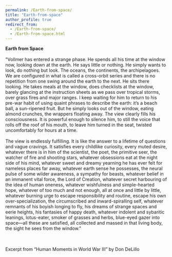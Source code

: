 ```yaml
---
permalink: /Earth-from-space/
title: "Earth-from-space"
author_profile: true
redirect_from: 
  - /Earth-from-space/
  - /Earth-from-space.html
---
```


**Earth from Space** <br/><br/>
"Vollmer has entered a strange phase. He spends all his time at the window now, looking down at the earth. He says little or nothing. He simply wants to look, do nothing but look. The oceans, the continents, the archipelagoes. We are configured in what is called a cross-orbit series and there is no repetition from one swing around the earth to the next. He sits there looking. He takes meals at the window, does checklists at the window, barely glancing at the instruction sheets as we pass over tropical storms, over grass fires and major ranges. I keep waiting for him to return to his pre-war habit of using quaint phrases to describe the earth: it’s a beach ball, a sun-ripened fruit. But he simply looks out of the window, eating almond crunches, the wrappers floating away. The view clearly fills his consciousness. It is powerful enough to silence him, to still the voice that rolls off the roof of his mouth, to leave him turned in the seat, twisted uncomfortably for hours at a time.<br/><br/>
The view is endlessly fulfilling. It is like the answer to a lifetime of questions and vague cravings. It satisfies every childlike curiosity, every muted desire, whatever there is in him of the scientist, the poet, the primitive seer, the watcher of fire and shooting stars, whatever obsessions eat at the night side of his mind, whatever sweet and dreamy yearning he has ever felt for nameless places far away, whatever earth sense he possesses, the neural pulse of some wilder awareness, a sympathy for beasts, whatever belief in an immanent vital force, the Lord of Creation, whatever secret harbouring of the idea of human oneness, whatever wishfulness and simple-hearted hope, whatever of too much and not enough, all at once and little by little, whatever burning urge to escape responsibility and routine, escape his own over-specialization, the circumscribed and inward-spiralling self, whatever remnants of his boyish longing to fly, his dreams of strange spaces and eerie heights, his fantasies of happy death, whatever indolent and sybaritic leanings, lotus-eater, smoker of grasses and herbs, blue-eyed gazer into space—all these are satisfied, all collected and massed in that living body, the sight he sees from the window."

<br/><br/>Excerpt from “Human Moments in World War III” by Don DeLillo
